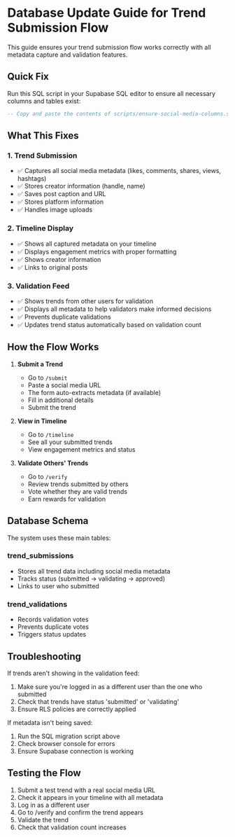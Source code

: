 # Database Update Guide for Trend Submission Flow

This guide ensures your trend submission flow works correctly with all metadata capture and validation features.

## Quick Fix

Run this SQL script in your Supabase SQL editor to ensure all necessary columns and tables exist:

```sql
-- Copy and paste the contents of scripts/ensure-social-media-columns.sql
```

## What This Fixes

### 1. **Trend Submission**
- ✅ Captures all social media metadata (likes, comments, shares, views, hashtags)
- ✅ Stores creator information (handle, name)
- ✅ Saves post caption and URL
- ✅ Stores platform information
- ✅ Handles image uploads

### 2. **Timeline Display**
- ✅ Shows all captured metadata on your timeline
- ✅ Displays engagement metrics with proper formatting
- ✅ Shows creator information
- ✅ Links to original posts

### 3. **Validation Feed**
- ✅ Shows trends from other users for validation
- ✅ Displays all metadata to help validators make informed decisions
- ✅ Prevents duplicate validations
- ✅ Updates trend status automatically based on validation count

## How the Flow Works

1. **Submit a Trend**
   - Go to `/submit`
   - Paste a social media URL
   - The form auto-extracts metadata (if available)
   - Fill in additional details
   - Submit the trend

2. **View in Timeline**
   - Go to `/timeline`
   - See all your submitted trends
   - View engagement metrics and status

3. **Validate Others' Trends**
   - Go to `/verify`
   - Review trends submitted by others
   - Vote whether they are valid trends
   - Earn rewards for validation

## Database Schema

The system uses these main tables:

### trend_submissions
- Stores all trend data including social media metadata
- Tracks status (submitted → validating → approved)
- Links to user who submitted

### trend_validations
- Records validation votes
- Prevents duplicate votes
- Triggers status updates

## Troubleshooting

If trends aren't showing in the validation feed:
1. Make sure you're logged in as a different user than the one who submitted
2. Check that trends have status 'submitted' or 'validating'
3. Ensure RLS policies are correctly applied

If metadata isn't being saved:
1. Run the SQL migration script above
2. Check browser console for errors
3. Ensure Supabase connection is working

## Testing the Flow

1. Submit a test trend with a real social media URL
2. Check it appears in your timeline with all metadata
3. Log in as a different user
4. Go to /verify and confirm the trend appears
5. Validate the trend
6. Check that validation count increases